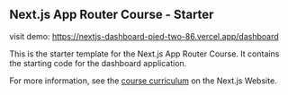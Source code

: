 ## Next.js App Router Course - Starter

visit demo: https://nextjs-dashboard-pied-two-86.vercel.app/dashboard

This is the starter template for the Next.js App Router Course. It contains the starting code for the dashboard application.

For more information, see the [course curriculum](https://nextjs.org/learn) on the Next.js Website.
